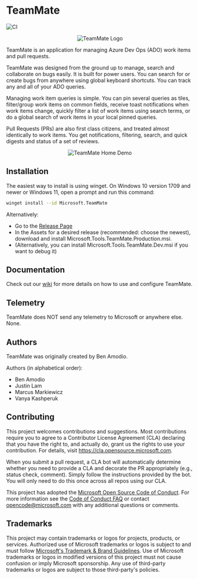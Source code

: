 # TeamMate

![CI](https://github.com/microsoft/TeamMate/actions/workflows/CI.yml/badge.svg)

<p align="center">
  <img alt="TeamMate Logo" src="https://raw.githubusercontent.com/microsoft/TeamMate/c03cc824da9359958ae0340eaf6a158d5cb8e9ca/Images/Badge.png?token=AKNCJVZLG2OMQ2H7NLHY5X3BLIPOK">
</p>

TeamMate is an application for managing Azure Dev Ops (ADO) work items and pull requests.

TeamMate was designed from the ground up to manage, search and collaborate on bugs easily. It is built for power users. You can search for or create bugs from anywhere using global keyboard shortcuts. You can track any and all of your ADO queries.

Managing work item queries is simple. You can pin several queries as tiles, filter/group work items on common fields, receive toast notifications when work items change, quickly filter a list of work items using search terms, or do a global search of work items in your local pinned queries.

Pull Requests (PRs) are also first class citizens, and treated almost identically to work items. You get notifications, filtering, search, and quick digests and status of a set of reviews.

<p align="center">
  <img alt="TeamMate Home Demo" src="https://raw.githubusercontent.com/microsoft/TeamMate/main/Images/demo_home.gif?token=AKNCJVZIPYSPOGYLBI3XTRTBLNJNW">
</p>

## Installation

The easiest way to install is using winget. On Windows 10 version 1709 and newer or Windows 11, open a prompt and run this command:

```bash
winget install --id Microsoft.TeamMate
```

Alternatively:

* Go to the [Release Page](https://github.com/microsoft/TeamMate/releases)
* In the Assets for a desired release (recommended: choose the newest), download and install Microsoft.Tools.TeamMate.Production.msi.
* (Alternatively, you can install Microsoft.Tools.TeamMate.Dev.msi if you want to debug it)

## Documentation

Check out our [wiki](https://github.com/microsoft/TeamMate/wiki) for more details on how to use and configure TeamMate.

## Telemetry

TeamMate does NOT send any telemetry to Microsoft or anywhere else. None.

## Authors

TeamMate was originally created by Ben Amodio.

Authors (in alphabetical order):

* Ben Amodio
* Justin Lam
* Marcus Markiewicz
* Vanya Kashperuk

## Contributing

This project welcomes contributions and suggestions.  Most contributions require you to agree to a
Contributor License Agreement (CLA) declaring that you have the right to, and actually do, grant us
the rights to use your contribution. For details, visit https://cla.opensource.microsoft.com.

When you submit a pull request, a CLA bot will automatically determine whether you need to provide
a CLA and decorate the PR appropriately (e.g., status check, comment). Simply follow the instructions
provided by the bot. You will only need to do this once across all repos using our CLA.

This project has adopted the [Microsoft Open Source Code of Conduct](https://opensource.microsoft.com/codeofconduct/).
For more information see the [Code of Conduct FAQ](https://opensource.microsoft.com/codeofconduct/faq/) or
contact [opencode@microsoft.com](mailto:opencode@microsoft.com) with any additional questions or comments.

## Trademarks

This project may contain trademarks or logos for projects, products, or services. Authorized use of Microsoft 
trademarks or logos is subject to and must follow 
[Microsoft's Trademark & Brand Guidelines](https://www.microsoft.com/en-us/legal/intellectualproperty/trademarks/usage/general).
Use of Microsoft trademarks or logos in modified versions of this project must not cause confusion or imply Microsoft sponsorship.
Any use of third-party trademarks or logos are subject to those third-party's policies.
